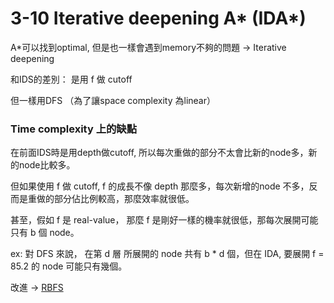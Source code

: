 # 3-10 Iterative deepening A* (IDA*)

A*可以找到optimal, 但是也一樣會遇到memory不夠的問題 -> Iterative deepening

和IDS的差別： 是用 f 做 cutoff

但一樣用DFS （為了讓space complexity 為linear）

### Time complexity 上的缺點

在前面IDS時是用depth做cutoff, 所以每次重做的部分不太會比新的node多，新的node比較多。

但如果使用 f 做 cutoff,  f 的成長不像 depth 那麼多，每次新增的node 不多，反而是重做的部分佔比例較高，那麼效率就很低。

甚至，假如 f 是 real-value， 那麼 f 是剛好一樣的機率就很低，那每次展開可能只有 b 個 node。

ex: 對 DFS 來說， 在第 d 層 所展開的 node 共有 b * d 個，但在 IDA, 要展開 f = 85.2 的  node 可能只有幾個。

改進 → [RBFS](3-11_RBFS.md)